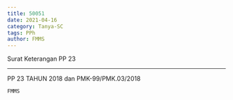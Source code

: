```yaml
---
title: 50051
date: 2021-04-16
category: Tanya-SC
tags: PPh
author: FMMS
---
```


Surat Keterangan PP 23

---

PP 23 TAHUN 2018 dan PMK-99/PMK.03/2018

`FMMS`
